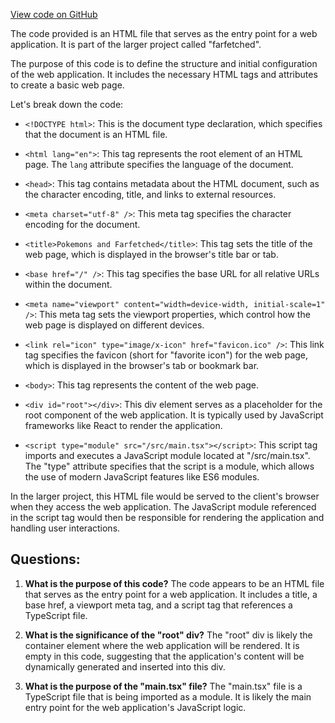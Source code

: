 [View code on GitHub](https://github.com/igorkamyshev/farfetched/apps/showcase/react-real-world-pokemons/index.html)

The code provided is an HTML file that serves as the entry point for a web application. It is part of the larger project called "farfetched". 

The purpose of this code is to define the structure and initial configuration of the web application. It includes the necessary HTML tags and attributes to create a basic web page. 

Let's break down the code:

- `<!DOCTYPE html>`: This is the document type declaration, which specifies that the document is an HTML file.

- `<html lang="en">`: This tag represents the root element of an HTML page. The `lang` attribute specifies the language of the document.

- `<head>`: This tag contains metadata about the HTML document, such as the character encoding, title, and links to external resources.

- `<meta charset="utf-8" />`: This meta tag specifies the character encoding for the document.

- `<title>Pokemons and Farfetched</title>`: This tag sets the title of the web page, which is displayed in the browser's title bar or tab.

- `<base href="/" />`: This tag specifies the base URL for all relative URLs within the document.

- `<meta name="viewport" content="width=device-width, initial-scale=1" />`: This meta tag sets the viewport properties, which control how the web page is displayed on different devices.

- `<link rel="icon" type="image/x-icon" href="favicon.ico" />`: This link tag specifies the favicon (short for "favorite icon") for the web page, which is displayed in the browser's tab or bookmark bar.

- `<body>`: This tag represents the content of the web page.

- `<div id="root"></div>`: This div element serves as a placeholder for the root component of the web application. It is typically used by JavaScript frameworks like React to render the application.

- `<script type="module" src="/src/main.tsx"></script>`: This script tag imports and executes a JavaScript module located at "/src/main.tsx". The "type" attribute specifies that the script is a module, which allows the use of modern JavaScript features like ES6 modules.

In the larger project, this HTML file would be served to the client's browser when they access the web application. The JavaScript module referenced in the script tag would then be responsible for rendering the application and handling user interactions.
## Questions: 
 1. **What is the purpose of this code?**
The code appears to be an HTML file that serves as the entry point for a web application. It includes a title, a base href, a viewport meta tag, and a script tag that references a TypeScript file.

2. **What is the significance of the "root" div?**
The "root" div is likely the container element where the web application will be rendered. It is empty in this code, suggesting that the application's content will be dynamically generated and inserted into this div.

3. **What is the purpose of the "main.tsx" file?**
The "main.tsx" file is a TypeScript file that is being imported as a module. It is likely the main entry point for the web application's JavaScript logic.